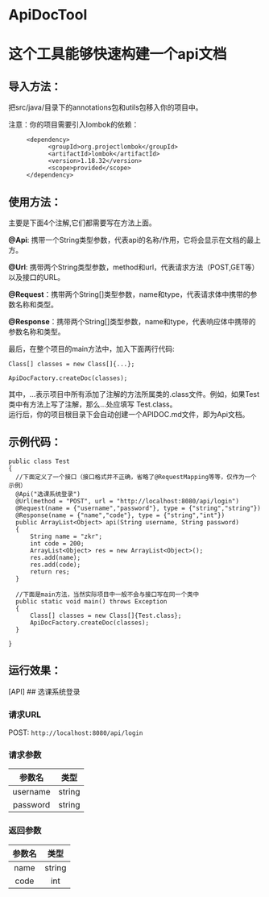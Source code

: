 # ApiDocTool
 这个工具能够快速构建一个api文档
 ===============================
 导入方法：
 ------------
 把src/java/目录下的annotations包和utils包移入你的项目中。  
 
 注意：你的项目需要引入lombok的依赖：  
 ```
      <dependency>
            <groupId>org.projectlombok</groupId>
            <artifactId>lombok</artifactId>
            <version>1.18.32</version>
            <scope>provided</scope>
      </dependency>
 ```
 
 使用方法：
 ------------------
 主要是下面4个注解,它们都需要写在方法上面。

   
 **@Api**: 携带一个String类型参数，代表api的名称/作用，它将会显示在文档的最上方。  
 
 **@Url**: 携带两个String类型参数，method和url，代表请求方法（POST,GET等）以及接口的URL。  
 
 **@Request**：携带两个String[]类型参数，name和type，代表请求体中携带的参数名称和类型。  
 
 **@Response**：携带两个String[]类型参数，name和type，代表响应体中携带的参数名称和类型。  
 

 最后，在整个项目的main方法中，加入下面两行代码:  
 
  ` Class[] classes = new Class[]{...}; `
  
  ` ApiDocFactory.createDoc(classes); `  
  
  其中，...表示项目中所有添加了注解的方法所属类的.class文件。例如，如果Test类中有方法上写了注解，那么...处应填写 Test.class。  
  运行后，你的项目根目录下会自动创建一个APIDOC.md文件，即为Api文档。

  示例代码：
  --------------------
  ```
  public class Test
{
    //下面定义了一个接口（接口格式并不正确，省略了@RequestMapping等等，仅作为一个示例）
    @Api("选课系统登录")
    @Url(method = "POST", url = "http://localhost:8080/api/login")
    @Request(name = {"username","password"}, type = {"string","string"})
    @Response(name = {"name","code"}, type = {"string","int"})
    public ArrayList<Object> api(String username, String password)
    {
        String name = "zkr";
        int code = 200;
        ArrayList<Object> res = new ArrayList<Object>();
        res.add(name);
        res.add(code);
        return res;
    }
  
    //下面是main方法，当然实际项目中一般不会与接口写在同一个类中
    public static void main() throws Exception
    {
        Class[] classes = new Class[]{Test.class};
        ApiDocFactory.createDoc(classes);
    }

}
  ```
运行效果：
----------

[API]  ## 选课系统登录
### 请求URL
POST:  `http://localhost:8080/api/login`
### 请求参数
|参数名|类型|
| :-: | :-: |
|username|string|
|password|string|
### 返回参数 
|参数名|类型|
| :-: | :-: |
|name|string|
|code|int|

  
 

 
